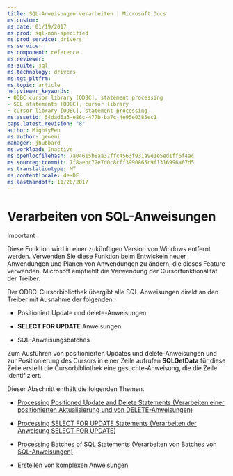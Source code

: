 ```yaml
---
title: SQL-Anweisungen verarbeiten | Microsoft Docs
ms.custom: 
ms.date: 01/19/2017
ms.prod: sql-non-specified
ms.prod_service: drivers
ms.service: 
ms.component: reference
ms.reviewer: 
ms.suite: sql
ms.technology: drivers
ms.tgt_pltfrm: 
ms.topic: article
helpviewer_keywords:
- ODBC cursor library [ODBC], statement processing
- SQL statements [ODBC], cursor library
- cursor library [ODBC], statement processing
ms.assetid: 54dad6a3-e86c-477b-ba7c-4e95e0385ec1
caps.latest.revision: "8"
author: MightyPen
ms.author: genemi
manager: jhubbard
ms.workload: Inactive
ms.openlocfilehash: 7a04615b8aa37ffc4563f931a9e1e5ed1ff6f4ac
ms.sourcegitcommit: 7f8aebc72e7d0c8cff3990865c9f1316996a67d5
ms.translationtype: MT
ms.contentlocale: de-DE
ms.lasthandoff: 11/20/2017
---
```

# <a name="processing-sql-statements"></a>Verarbeiten von SQL-Anweisungen
> [!IMPORTANT]  
>  Diese Funktion wird in einer zukünftigen Version von Windows entfernt werden. Verwenden Sie diese Funktion beim Entwickeln neuer Anwendungen und Planen von Anwendungen zu ändern, die dieses Feature verwenden. Microsoft empfiehlt die Verwendung der Cursorfunktionalität der Treiber.  
  
 Der ODBC-Cursorbibliothek übergibt alle SQL-Anweisungen direkt an den Treiber mit Ausnahme der folgenden:  
  
-   Positioniert Update und delete-Anweisungen  
  
-   **SELECT FOR UPDATE** Anweisungen  
  
-   SQL-Anweisungsbatches  
  
 Zum Ausführen von positionierten Updates und delete-Anweisungen und zur Positionierung des Cursors in einer Zeile aufrufen **SQLGetData** für diese Zeile erstellt die Cursorbibliothek eine gesuchte-Anweisung, die die Zeile identifiziert.  
  
 Dieser Abschnitt enthält die folgenden Themen.  
  
-   [Processing Positioned Update and Delete Statements (Verarbeiten einer positionierten Aktualisierung und von DELETE-Anweisungen)](../../../odbc/reference/appendixes/processing-positioned-update-and-delete-statements.md)  
  
-   [Processing SELECT FOR UPDATE Statements (Verarbeiten der Anweisung SELECT FOR UPDATE)](../../../odbc/reference/appendixes/processing-select-for-update-statements.md)  
  
-   [Processing Batches of SQL Statements (Verarbeiten von Batches von SQL-Anweisungen)](../../../odbc/reference/appendixes/processing-batches-of-sql-statements.md)  
  
-   [Erstellen von komplexen Anweisungen](../../../odbc/reference/appendixes/constructing-searched-statements.md)
